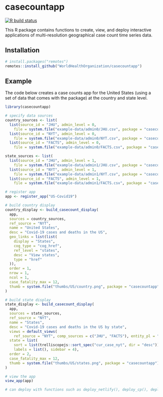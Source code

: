 
# casecountapp

<!-- badges: start -->
[![R build status](https://github.com/WorldHealthOrganization/casecountapp/workflows/R-CMD-check/badge.svg)](https://github.com/WorldHealthOrganization/casecountapp/actions)
<!-- badges: end -->

This R package contains functions to create, view, and deploy interactive applications of multi-resolution geographical case count time series data.

## Installation

``` r
# install.packages("remotes")
remotes::install_github("WorldHealthOrganization/casecountapp")
```

## Example

The code below creates a case counts app for the United States (using a set of data that comes with the package) at the country and state level.

``` r
library(casecountapp)

# specify data sources
country_sources <- list(
  list(source_id = "JHU", admin_level = 0,
    file = system.file("example-data/admin0/JHU.csv", package = "casecountapp")),
  list(source_id = "NYT", admin_level = 0,
    file = system.file("example-data/admin0/NYT.csv", package = "casecountapp")),
  list(source_id = "FACTS", admin_level = 0,
    file = system.file("example-data/admin0/FACTS.csv", package = "casecountapp")))

state_sources <- list(
  list(source_id = "JHU", admin_level = 1,
    file = system.file("example-data/admin1/JHU.csv", package = "casecountapp")),
  list(source_id = "NYT", admin_level = 1,
    file = system.file("example-data/admin1/NYT.csv", package = "casecountapp")),
  list(source_id = "FACTS", admin_level = 1,
    file = system.file("example-data/admin1/FACTS.csv", package = "casecountapp")))

# register app
app <- register_app("US-Covid19")

# build country display
country_display <- build_casecount_display(
  app,
  sources = country_sources,
  ref_source = "NYT",
  name = "United States",
  desc = "Covid-19 cases and deaths in the US",
  geo_links = list(list(
    display = "States",
    cog_type = "cog_href",
    ref_level = "states",
    desc = "View states",
    type = "href"
  )),
  order = 1,
  nrow = 1,
  ncol = 1,
  case_fatality_max = 12,
  thumb = system.file("thumbs/US/country.png", package = "casecountapp")
)

# build state display
state_display <- build_casecount_display(
  app,
  sources = state_sources,
  ref_source = "NYT",
  name = "States",
  desc = "Covid-19 cases and deaths in the US by state",
  views = default_views(
    ref_source = "NYT", comp_sources = c("JHU", "FACTS"), entity_pl = "states"),
  state = list(
    sort = list(trelliscopejs::sort_spec("cur_case_nyt", dir = "desc")),
    labels = list(), sidebar = 4),
  order = 2,
  case_fatality_max = 12,
  thumb = system.file("thumbs/US/states.png", package = "casecountapp")
)

# view the app
view_app(app)

# can deploy with functions such as deploy_netlify(), deploy_cp(), deploy_scp()
```
